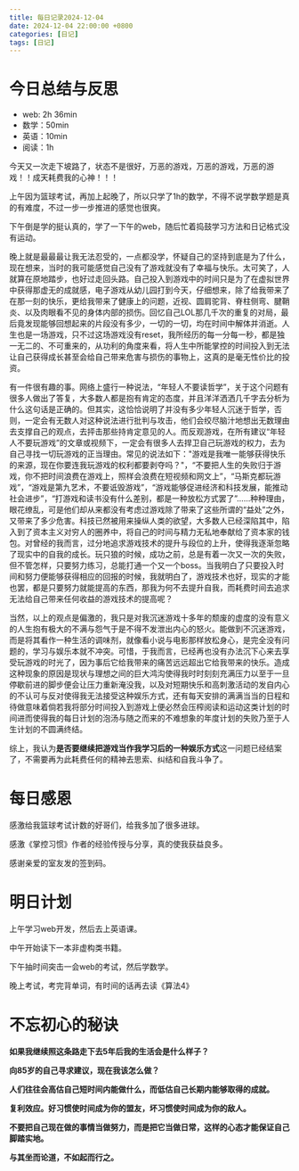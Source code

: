 ```yaml
---
title: 每日记录2024-12-04
date: 2024-12-04 22:00:00 +0800
categories: [日记]
tags: [日记]
---
```

# 今日总结与反思

- web: 2h 36min
- 数学：50min
- 英语：10min
- 阅读：1h

今天又一次走下坡路了，状态不是很好，万恶的游戏，万恶的游戏，万恶的游戏！！成天耗费我的心神！！！

上午因为篮球考试，再加上起晚了，所以只学了1h的数学，不得不说学数学题是真的有难度，不过一步一步推进的感觉也很爽。

下午倒是学的挺认真的，学了一下午的web，随后忙着捣鼓学习方法和日记格式没有运动。

晚上就是最最最让我无法忍受的，一点都没学，怀疑自己的坚持到底是为了什么，现在想来，当时的我可能感觉自己没有了游戏就没有了幸福与快乐。太可笑了，人就算在原地踏步，也好过走回头路。自己投入到游戏中的时间只是为了在虚拟世界中获得那虚无的成就感，电子游戏从幼儿园打到今天，仔细想来，除了给我带来了在那一刻的快乐，更给我带来了健康上的问题，近视、圆肩驼背、脊柱侧弯、腱鞘炎、以及肉眼看不见的身体内部的损伤。回忆自己LOL那几千次的重复的对局，最后竟发现能够回想起来的片段没有多少，一切的一切，均在时间中解体并消逝。人生也是一场游戏，只不过这场游戏没有reset，我所经历的每一分每一秒，都是独一无二的、不可重来的，从功利的角度来看，将人生中所能掌控的时间投入到无法让自己获得成长甚至会给自己带来危害与损伤的事物上，这真的是毫无性价比的投资。

有一件很有趣的事。网络上盛行一种说法，“年轻人不要读哲学”，关于这个问题有很多人做出了答复，大多数人都是抱有肯定的态度，并且洋洋洒洒几千字去分析为什么这句话是正确的。但其实，这恰恰说明了并没有多少年轻人沉迷于哲学，否则，一定会有无数人对这种说法进行批判与攻击，他们会绞尽脑汁地想出无数理由去支撑自己的观点，去抨击那些持肯定意见的人。而反观游戏，在所有建议“年轻人不要玩游戏”的文章或视频下，一定会有很多人去捍卫自己玩游戏的权力，去为自己寻找一切玩游戏的正当理由。常见的说法如下："游戏是我唯一能够获得快乐的来源，现在你要连我玩游戏的权利都要剥夺吗？"，“不要把人生的失败归于游戏，你不把时间浪费在游戏上，照样会浪费在短视频和网文上”，“马斯克都玩游戏”，“游戏是第九艺术，不要诋毁游戏”，“游戏能够促进经济和科技发展，能推动社会进步”，“打游戏和读书没有什么差别，都是一种放松方式罢了”……种种理由，眼花缭乱，可是他们却从来都没有考虑过游戏除了带来了这些所谓的“益处”之外，又带来了多少危害。科技已然被用来操纵人类的欲望，大多数人已经深陷其中，陷入到了资本主义对穷人的圈养中，将自己的时间与精力无私地奉献给了资本家的钱包。对曾经的我而言，过分地追求游戏技术的提升与段位的上升，使得我逐渐忽略了现实中的自我的成长。玩只狼的时候，成功之前，总是有着一次又一次的失败，但不管怎样，只要努力练习，总能打通一个又一个boss。当我明白了只要投入时间和努力便能够获得相应的回报的时候，我就明白了，游戏技术也好，现实的才能也罢，都是只要努力就能提高的东西，那我为何不去提升自我，而耗费时间去追求无法给自己带来任何收益的游戏技术的提高呢？

当然，以上的观点是偏激的，我只是对我沉迷游戏十多年的颓废的虚度的没有意义的人生抱有极大的不满与怨气于是不得不发泄出内心的怒火。能做到不沉迷游戏，而是将其看作一种生活的调味剂，就像看小说与电影那样放松身心，是完全没有问题的，学习与娱乐本就不冲突。可惜，于我而言，已经再也没有办法沉下心来去享受玩游戏的时光了，因为事后它给我带来的痛苦远远超出它给我带来的快乐。造成这种现象的原因是现状与理想之间的巨大鸿沟使得我时时刻刻充满压力以至于一旦停歇前进的脚步便会让压力重新淹没我，以及对短期快乐和高刺激活动的发自内心的不认可与反对使得我无法接受这种娱乐方式，还有每天安排的满满当当的日程和待做意味着倘若我将部分时间投入到游戏上便必然会压榨阅读和运动这类计划的时间进而使得我的每日计划的泡汤与随之而来的不难想象的年度计划的失败乃至于人生计划的不圆满终结。

综上，我认为**是否要继续把游戏当作我学习后的一种娱乐方式**这一问题已经结案了，不需要再为此耗费任何的精神去思索、纠结和自我斗争了。

# 每日感恩

感激给我篮球考试计数的好哥们，给我多加了很多进球。

感激《掌控习惯》作者的经验传授与分享，真的使我获益良多。

感谢亲爱的室友发的签到码。

# 明日计划

上午学习web开发，然后去上英语课。

中午开始读下一本非虚构类书籍。

下午抽时间突击一会web的考试，然后学数学。

晚上考试，考完背单词，有时间的话再去读《算法4》

# 不忘初心的秘诀

**如果我继续照这条路走下去5年后我的生活会是什么样子？**

**向85岁的自己寻求建议，现在我该怎么做？**

**人们往往会高估自己短时间内能做什么，而低估自己长期内能够取得的成就。**

**复利效应。好习惯使时间成为你的盟友，坏习惯使时间成为你的敌人。**

**不要把自己现在做的事情当做努力，而是把它当做日常，这样的心态才能保证自己脚踏实地。**

**与其坐而论道，不如起而行之。**